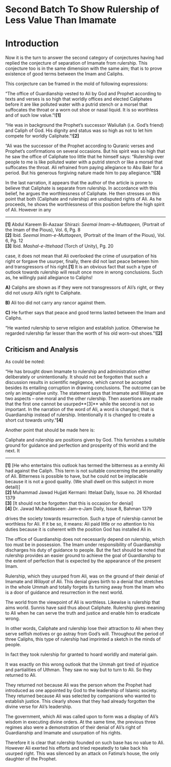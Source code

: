 Second Batch To Show Rulership of Less Value Than Imamate
=========================================================

Introduction
============

Now it is the turn to answer the second category of conjectures having
had replied the conjecture of separation of Imamate from rulership. This
conjecture too is in the same dimension with the same aim; that is to
prove existence of good terms between the Imam and Caliphs.

This conjecture can be framed in the mold of following expressions:

“The office of Guardianship vested to Ali by God and Prophet according
to texts and verses is so high that worldly offices and elected
Caliphates before it are like polluted water with a putrid stench or a
morsel that suffocates the throat or a worn out shoe or nasal liquid. It
is so worthless and of such low value.”!**[1]**

“He was in background the Prophet’s successor Waliullah (i.e. God’s
friend) and Caliph of God. His dignity and status was so high as not to
let him compete for worldly Caliphate.”!**[2]**

“Ali was the successor of the Prophet according to Quranic verses and
Prophet’s confirmations on several occasions. But his spirit was so high
that he saw the office of Caliphate too little that he himself says:
“Rulership over people to me is like polluted water with a putrid stench
or like a morsel that suffocates the throat. Ali refrained from paying
allegiance to Abu Bakr for a period. But his generous forgiving nature
made him to pay allegiance.”!**[3]**

In the last narration, it appears that the author of the article is
prone to believe that Caliphate is separate from rulership. In
accordance with this belief, he argues the worthlessness of Caliphate.
He then stresses on this point that both (Caliphate and rulership) are
undisputed rights of Ali. As he proceeds, he shows the worthlessness of
this position before the high spirit of Ali. However in any  

------------------------------------------------------------------------

**[1]** Abdul Kareem Bi-Aazaar Shirazi: *Seemai Imam-e-Muttaqeen,*
(Portrait of the Imam of the Pious), Vol. 6, Pg. 8  
 **[2]** Ibid. *Seemai Imam-e-Muttaqeen,* (Portrait of the Imam of the
Pious), Vol. 6, Pg. 12  
 **[3]** Ibid. *Mashal-e-Ittehaad* (Torch of Unity), Pg. 20

case, it does not mean that Ali overlooked the crime of usurpation of
his right or forgave the usurper, finally, there did not last peace
between him and transgressors of his right.**[1]** It is an obvious fact
that such a type of outlook towards rulership will result once more in
wrong conclusions. Such as, he willingly paid allegiance to Caliphs!

**A)** Caliphs are shown as if they were not transgressors of Ali’s
right, or they did not usurp Ali’s right to Caliphate.

**B)** Ali too did not carry any rancor against them.

**C)** He further says that peace and good terms lasted between the Imam
and Caliphs.

“He wanted rulership to serve religion and establish justice. Otherwise
he regarded rulership far lesser than the worth of his old worn-out
shoes.”!**[2]**

Criticism and Analysis
----------------------

As could be noted:

“He has brought down Imamate to rulership and administration either
deliberately or unintentionally. It should not be forgotten that such a
discussion results in scientific negligence, which cannot be accepted
besides its entailing corruption in drawing conclusions. The outcome can
be only an imaginative unity. The statement says that Imamate and
Wilayat are two aspects – one moral and the other rulership. Then
assertions are made that the first one cannot be usurped**[3]** while
the second is not so important. In the narration of the word of Ali, a
word is changed; that is Guardianship instead of rulership.
Intentionally it is changed to create a short cut towards unity.”**[4]**

Another point that should be made here is:

Caliphate and rulership are positions given by God. This furnishes a
suitable ground for guidance and perfection and prosperity of this world
and the next. It  

------------------------------------------------------------------------

**[1]** [He who entertains this outlook has termed the bitterness as a
enmity Ali had against the Caliph. This term is not suitable concerning
the personality of Ali. Bitterness is possible to have, but he could not
be implacable because it is not a good quality. (We shall dwell on this
subject in more detail)]  
 **[2]** Muhammad Jawad Hujjati Kermani: Ittelaat Daily, Issue no. 26
Khordad 1379  
 **[3]** [It should not be forgotten that this is occasion for denial]  
 **[4]** Dr. Jawad Muhaddaseen: Jam-e-Jam Daily, Issue 8, Bahman 1379

drives the society towards resurrection. Such a type of rulership cannot
be worthless for Ali. If it be so, it means: Ali paid little or no
attention to his duties because it is coherent with the position God has
installed Ali in.

The office of Guardianship does not necessarily depend on rulership,
which too must be in possession. The Imam under responsibility of
Guardianship discharges his duty of guidance to people. But the fact
should be noted that rulership provides an easier ground to achieve the
goal of Guardianship to the extent of perfection that is expected by the
appearance of the present Imam.

Rulership, which they usurped from Ali, was on the ground of their
denial of Imamate and *Wilayat* of Ali. This denial gives birth to a
denial that stretches in the whole Ummah and totally forgets its turning
away from the Imam who is a door of guidance and resurrection in the
next world.

The world from the viewpoint of Ali is worthless. Likewise is rulership
that aims world. Sunnis have said thus about Caliphate. Rulership gives
meaning to Ali when he can serve the truth and justice and enable him to
eradicate wrong.

In other words, Caliphate and rulership lose their attraction to Ali
when they serve selfish motives or go astray from God’s will. Throughout
the period of three Caliphs, this type of rulership had imprinted a
sketch in the minds of people.

In fact they took rulership for granted to hoard worldly and material
gain.

It was exactly on this wrong outlook that the Ummah got tired of
injustice and partialities of Uthman. They saw no way but to turn to
Ali. So they returned to Ali.

They returned not because Ali was the person whom the Prophet had
introduced as one appointed by God to the leadership of Islamic society.
They returned because Ali was selected by companions who wanted to
establish justice. This clearly shows that they had already forgotten
the divine verse for Ali’s leadership.

The government, which Ali was called upon to form was a display of Ali’s
wisdom in executing divine orders. At the same time, the previous three
regimes also were a demonstration of their denial of Ali’s right of
Guardianship and Imamate and usurpation of his rights.

Therefore it is clear that rulership founded on such base has no value
to Ali. However Ali exerted his efforts and tried repeatedly to take
back his usurped right. This was silenced by an attack on Fatima’s
house, the only daughter of the Prophet.
